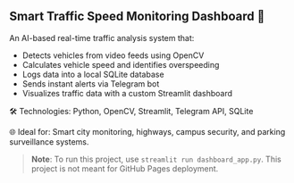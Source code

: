 ## Smart Traffic Speed Monitoring Dashboard 🚦

An AI-based real-time traffic analysis system that:
- Detects vehicles from video feeds using OpenCV
- Calculates vehicle speed and identifies overspeeding
- Logs data into a local SQLite database
- Sends instant alerts via Telegram bot
- Visualizes traffic data with a custom Streamlit dashboard

🛠️ Technologies: Python, OpenCV, Streamlit, Telegram API, SQLite

🌐 Ideal for: Smart city monitoring, highways, campus security, and parking surveillance systems.

> **Note**: To run this project, use `streamlit run dashboard_app.py`. This project is not meant for GitHub Pages deployment.
